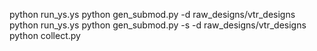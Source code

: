 python run_ys.ys
python gen_submod.py -d raw_designs/vtr_designs
python run_ys.ys
python gen_submod.py -s -d raw_designs/vtr_designs
python collect.py

